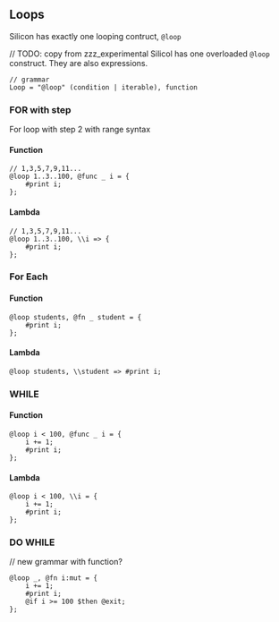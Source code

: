 ## Loops

Silicon has exactly one looping contruct, `@loop`

// TODO: copy from zzz_experimental
Silicol has one overloaded `@loop` construct. They are also expressions.

    // grammar
    Loop = "@loop" (condition | iterable), function

### FOR with step

For loop with step 2 with range syntax

#### Function

    // 1,3,5,7,9,11...
    @loop 1..3..100, @func _ i = {
        #print i;
    };

#### Lambda

    // 1,3,5,7,9,11...
    @loop 1..3..100, \\i => {
        #print i;
    };

### For Each

#### Function

    @loop students, @fn _ student = {
        #print i;
    };

#### Lambda

    @loop students, \\student => #print i;

### WHILE

#### Function

    @loop i < 100, @func _ i = {
        i += 1;
        #print i;
    };

#### Lambda

    @loop i < 100, \\i = {
        i += 1;
        #print i;
    };

### DO WHILE

// new grammar with function?

    @loop _, @fn i:mut = {
        i += 1;
        #print i;
        @if i >= 100 $then @exit;
    };
